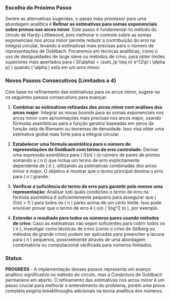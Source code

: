 ### Escolha do Próximo Passo

Dentre as alternativas sugeridas, o passo mais promissor para uma abordagem analítica é **Refinar as estimativas para somas exponenciais sobre primos nos arcos minor**. Este passo é fundamental no método do círculo de Hardy-Littlewood, pois melhorar o controle sobre as somas exponenciais nos arcos minor permite reduzir a contribuição do erro na integral circular, levando a estimativas mais precisas para o número de representações de Goldbach. Focaremos em técnicas analíticas, como o uso de desigualdades de large sieve ou métodos de crivo, para obter limites superiores mais apertados para \( S(\alpha) = \sum_{p \leq n} e^{2\pi i \alpha p} \) quando \( \alpha \) está em um arco minor.

### Novos Passos Consecutivos (Limitados a 4)

Com base no refinamento das estimativas para os arcos minor, sugere-se os seguintes passos consecutivos para avançar:

1. **Combinar as estimativas refinadas dos arcos minor com análises dos arcos major**: Integrar as novas bounds para as somas exponenciais nos arcos minor com aproximações mais precisas nos arcos major, usando fórmulas assintóticas para a função geratriz baseadas em zeros da função zeta de Riemann ou teoremas de densidade. Isso visa obter uma estimativa global mais forte para a integral circular.

2. **Estabelecer uma fórmula assintótica para o número de representações de Goldbach com termo de erro controlado**: Derivar uma expressão assintótica para \( G(n) \) (o número de pares de primos somando a \( n \)) que inclua um termo de erro explicitamente dependente de \( n \), utilizando as estimativas combinadas dos arcos minor e major. O objetivo é mostrar que o termo principal domina o erro para \( n \) grande.

3. **Verificar a suficiência do termo de erro para garantir pelo menos uma representação**: Analisar sob quais condições o termo de erro na fórmula assintótica é suficientemente pequeno para assegurar que \( G(n) > 0 \) para todos os \( n \) pares acima de um certo limite. Isso pode envolver provar que o termo de erro é \( o(n / \log^2 n) \), por exemplo.

4. **Extender o resultado para todos os números pares usando métodos de crivo**: Caso as estimativas não sejam suficientes para cobrir todos os \( n \), investigar como técnicas de crivo (como o crivo de Selberg ou métodos de grande crivo) podem ser aplicadas para preencher a lacuna para \( n \) pequenos, possivelmente através de uma abordagem combinatória ou computacional verificada para números limitados.

### Status

**PROGRESS** - A implementação desses passos representa um avanço analítico significativo no método do círculo, mas a Conjectura de Goldbach permanece em aberto. O refinamento das estimativas nos arcos minor é um passo crucial para melhorar o entendimento do problema, porém uma prova completa exigiria breakthroughs adicionais na teoria analítica dos números.